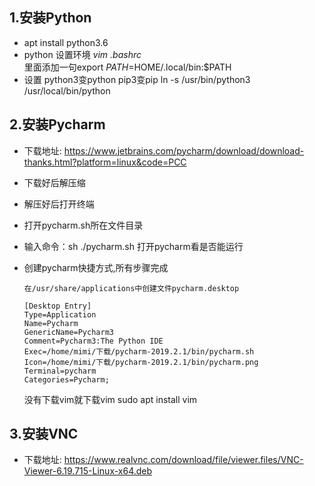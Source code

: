 ## 1.安装Python

- apt install python3.6
- python 设置环境  *vim .bashrc*   
   里面添加一句export $PATH=$HOME/.local/bin:$PATH
- 设置 python3变python  pip3变pip
  ln -s /usr/bin/python3 /usr/local/bin/python

## 2.安装Pycharm

- 下载地址: https://www.jetbrains.com/pycharm/download/download-thanks.html?platform=linux&code=PCC

- 下载好后解压缩

- 解压好后打开终端

- 打开pycharm.sh所在文件目录

- 输入命令：sh ./pycharm.sh 打开pycharm看是否能运行

- 创建pycharm快捷方式,所有步骤完成

  ```
  在/usr/share/applications中创建文件pycharm.desktop
  
  [Desktop Entry]
  Type=Application
  Name=Pycharm
  GenericName=Pycharm3
  Comment=Pycharm3:The Python IDE
  Exec=/home/mimi/下载/pycharm-2019.2.1/bin/pycharm.sh
  Icon=/home/mimi/下载/pycharm-2019.2.1/bin/pycharm.png
  Terminal=pycharm
  Categories=Pycharm;
  ```

  没有下载vim就下载vim   sudo apt install vim

## 3.安装VNC

- 下载地址: https://www.realvnc.com/download/file/viewer.files/VNC-Viewer-6.19.715-Linux-x64.deb
  